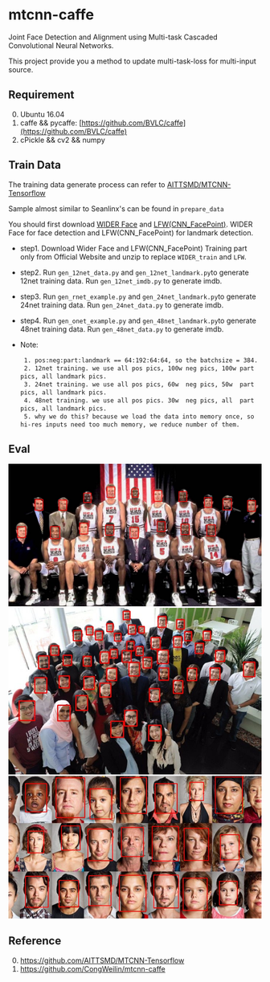 # mtcnn-caffe
Joint Face Detection and Alignment using Multi-task Cascaded Convolutional Neural Networks.

This project provide you a method to update multi-task-loss for multi-input source.


## Requirement
0. Ubuntu 16.04
1. caffe && pycaffe: [https://github.com/BVLC/caffe](https://github.com/BVLC/caffe)
2. cPickle && cv2 && numpy 

## Train Data
The training data generate process can refer to [AITTSMD/MTCNN-Tensorflow](https://github.com/AITTSMD/MTCNN-Tensorflow)

Sample almost similar to Seanlinx's can be found in `prepare_data`

You should first download [WIDER Face](http://shuoyang1213.me/WIDERFACE) and [LFW(CNN_FacePoint)](http://mmlab.ie.cuhk.edu.hk/archive/CNN_FacePoint.htm). WIDER Face for face detection and LFW(CNN_FacePoint) for landmark detection.
 

- step1. Download Wider Face and LFW(CNN_FacePoint) Training part only from Official Website and unzip to replace `WIDER_train` and `LFW`.

- step2. Run `gen_12net_data.py`   and `gen_12net_landmark.py`to generate 12net training data. Run `gen_12net_imdb.py` to generate imdb.

- step3. Run `gen_rnet_example.py` and `gen_24net_landmark.py`to generate 24net training data. Run `gen_24net_data.py` to generate imdb.

- step4. Run `gen_onet_example.py` and `gen_48net_landmark.py`to generate 48net training data. Run `gen_48net_data.py` to generate imdb. 

- Note:<br>
       
       1. pos:neg:part:landmark == 64:192:64:64, so the batchsize = 384.
       2. 12net training. we use all pos pics, 100w neg pics, 100w part pics, all landmark pics.
       3. 24net training. we use all pos pics, 60w  neg pics, 50w  part pics, all landmark pics.
       4. 48net training. we use all pos pics. 30w  neg pics, all  part pics, all landmark pics.
       5. why we do this? because we load the data into memory once, so hi-res inputs need too much memory, we reduce number of them.


## Eval
![dream1992](https://github.com/lippman1125/github_images/blob/master/mtcnn_images/dream1992_detection.jpg)<br>
![office](https://github.com/lippman1125/github_images/blob/master/mtcnn_images/office_detection.jpg)<br>
![picture](https://github.com/lippman1125/github_images/blob/master/mtcnn_images/picture_detection.jpg)

## Reference
0. https://github.com/AITTSMD/MTCNN-Tensorflow
1. https://github.com/CongWeilin/mtcnn-caffe
